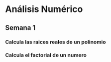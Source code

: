 # Análisis Numérico
## Semana 1
### Calcula las raices reales de un polinomio
### Calcula el factorial de un numero